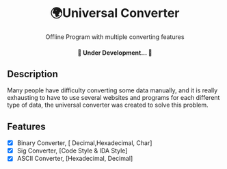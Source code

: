 <h1 align="center">🌍Universal Converter</h1>
<p align="center">Offline Program with multiple converting features</p>
<h4 align="center"> 
	🚧  Under Development...  🚧
</h4>

## Description ##
Many people have difficulty converting some data manually, and it is really exhausting to have to use several websites and programs for each different type of data, the universal converter was created to solve this problem.


## Features
- [x] Binary Converter, [ Decimal,Hexadecimal, Char]
- [x] Sig Converter, [Code Style & IDA Style]
- [x] ASCII Converter, [Hexadecimal, Decimal]
